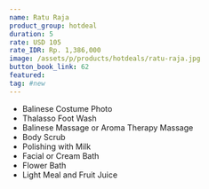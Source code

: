 ```yaml
---
name: Ratu Raja
product_group: hotdeal
duration: 5
rate: USD 105
rate_IDR: Rp. 1,386,000
image: /assets/p/products/hotdeals/ratu-raja.jpg
button_book_link: 62
featured:
tag: #new
---
```


- Balinese Costume Photo
- Thalasso Foot Wash
- Balinese Massage or Aroma Therapy Massage
- Body Scrub
- Polishing with Milk
- Facial or Cream Bath
- Flower Bath
- Light Meal and Fruit Juice
